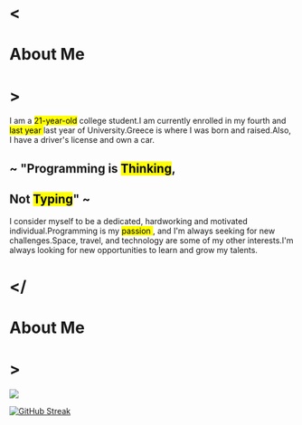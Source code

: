 <link rel="stylesheet" href="style.scss">
<div class="container"><div class="header"><h1 class="t">&lt;</h1><h1 class="main">About Me</h1><h1 class="t">&gt;</h1></div><div class="content"><div class="top"><span>I am a <mark>21-year-old</mark> college student.</span><span>I am currently enrolled in my fourth and <mark>last year </mark>last year of University.</span><span>Greece is where I was born and raised.</span><span>Also, I have a driver's license and own a car.</span></div><div class="quoteContainer false"><h2>~ "Programming is <mark class="color">Thinking</mark>,</h2><h2>Not <mark class="color">Typing</mark>" ~</h2></div><div class="bottom"><span>I consider myself to be a dedicated, hardworking and motivated individual.</span><span>Programming is my <mark>passion </mark>, and I'm always seeking for new challenges.</span><span>Space, travel, and technology are some of my other interests.</span><span>I'm always looking for new opportunities to learn and grow my talents.</span></div></div><div class="header"><h1 class="t">&lt;/</h1><h1 class="main">About Me</h1><h1 class="t">&gt;</h1></div></div>
<!-- ![Nikolas's GitHub stats](https://github-readme-stats.vercel.app/api?username=nikolasil&show_icons=true&hide_title=true&count_private=true)
[![Top Langs](https://github-readme-stats.vercel.app/api/top-langs/?username=nikolasil&langs_count=5)](https://github.com/anuraghazra/github-readme-stats) -->
<a href="https://github.com/anuraghazra/github-readme-stats">
  <img align="center" src="https://github-readme-stats.vercel.app/api?username=nikolasil&show_icons=true&theme=gruvbox" />
</a>

<!-- <a href="https://github.com/anuraghazra/convoychat">
  <img align="center" src="https://github-readme-stats.vercel.app/api/top-langs/?username=nikolasil&langs_count=5" />
</a>
 -->
 
 [![GitHub Streak](https://github-readme-streak-stats.herokuapp.com/?user=nikolasil)](https://git.io/streak-stats)
